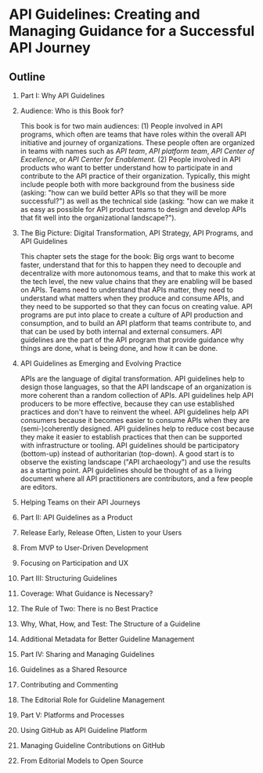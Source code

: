 # API Guidelines: Creating and Managing Guidance for a Successful API Journey

## Outline

1. Part I: Why API Guidelines
 1. Audience: Who is this Book for?
 
    This book is for two main audiences: (1) People involved in API programs, which often are teams that have roles within the overall API initiative and journey of organizations. These people often are organized in teams with names such as *API team*, *API platform team*, *API Center of Excellence*, or *API Center for Enablement*. (2) People involved in API products who want to better understand how to participate in and contribute to the API practice of their organization. Typically, this might include people both with more background from the business side (asking: "how can we build better APIs so that they will be more successful?") as well as the technical side (asking: "how can we make it as easy as possible for API product teams to design and develop APIs that fit well into the organizational landscape?").

 1. The Big Picture: Digital Transformation, API Strategy, API Programs, and API Guidelines

    This chapter sets the stage for the book: Big orgs want to become faster, understand that for this to happen they need to decouple and decentralize with more autonomous teams, and that to make this work at the tech level, the new value chains that they are enabling will be based on APIs. Teams need to understand that APIs matter, they need to understand what matters when they produce and consume APIs, and they need to be supported so that they can focus on creating value. API programs are put into place to create a culture of API production and consumption, and to build an API platform that teams contribute to, and that can be used by both internal and external consumers. API guidelines are the part of the API program that provide guidance why things are done, what is being done, and how it can be done.
 
 1. API Guidelines as Emerging and Evolving Practice

    APIs are the language of digital transformation. API guidelines help to design those languages, so that the API landscape of an organization is more coherent than a random collection of APIs. API guidelines help API producers to be more effective, because they can use established practices and don't have to reinvent the wheel. API guidelines help API consumers because it becomes easier to consume APIs when they are (semi-)coherently designed. API guidelines help to reduce cost because they make it easier to establish practices that then can be supported with infrastructure or tooling. API guidelines should be participatory (bottom-up) instead of authoritarian (top-down). A good start is to observe the existing landscape ("API archaeology") and use the results as a starting point. API guidelines should be thought of as a living document where all API practitioners are contributors, and a few people are editors.
 
 1. Helping Teams on their API Journeys

1. Part II: API Guidelines as a Product
 1. Release Early, Release Often, Listen to your Users
 1. From MVP to User-Driven Development
 1. Focusing on Participation and UX

1. Part III: Structuring Guidelines
 1. Coverage: What Guidance is Necessary?
 1. The Rule of Two: There is no Best Practice
 1. Why, What, How, and Test: The Structure of a Guideline
 1. Additional Metadata for Better Guideline Management

1. Part IV: Sharing and Managing Guidelines
 1. Guidelines as a Shared Resource
 1. Contributing and Commenting
 1. The Editorial Role for Guideline Management
 
1. Part V: Platforms and Processes
 1. Using GitHub as API Guideline Platform
 1. Managing Guideline Contributions on GitHub
 1. From Editorial Models to Open Source

